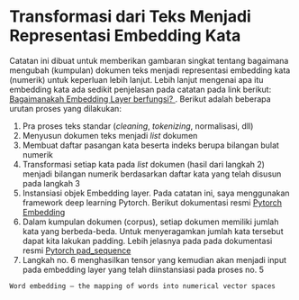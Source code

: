 # Transformasi dari Teks Menjadi Representasi Embedding Kata
Catatan ini dibuat untuk memberikan gambaran singkat tentang bagaimana mengubah (kumpulan) dokumen teks menjadi representasi embedding kata (numerik) untuk keperluan lebih lanjut. Lebih lanjut mengenai apa itu embedding kata ada sedikit penjelasan pada catatan pada link berikut: [Bagaimanakah Embedding Layer berfungsi?
](https://github.com/rizalespe/Catatan-Deep-Learning/blob/master/Embedding-Layer.md#bagaimanakah-embedding-layer-berfungsi).  Berikut adalah beberapa urutan proses yang dilakukan:
1. Pra proses teks standar (_cleaning_, _tokenizing_, normalisasi, dll)
2. Menyusun dokumen teks menjadi _list_ dokumen
3. Membuat daftar pasangan kata beserta indeks berupa bilangan bulat numerik
4. Transformasi setiap kata pada _list_ dokumen (hasil dari langkah 2) menjadi bilangan numerik berdasarkan daftar kata yang telah disusun pada langkah 3
5. Instansiasi objek Embedding layer. Pada catatan ini, saya menggunakan framework deep learning Pytorch. Berikut dokumentasi resmi [Pytorch Embedding](https://pytorch.org/docs/stable/nn.html#embedding)
6. Dalam kumpulan dokumen (corpus), setiap dokumen memiliki jumlah kata yang berbeda-beda. Untuk menyeragamkan jumlah kata tersebut dapat kita lakukan padding. Lebih jelasnya pada pada dokumentasi resmi [Pytorch pad_sequence](https://pytorch.org/docs/stable/nn.html#pad-sequence)
7. Langkah no. 6 menghasilkan tensor yang kemudian akan menjadi input pada embedding layer yang telah diinstansiasi pada proses no. 5

```
Word embedding — the mapping of words into numerical vector spaces
```
